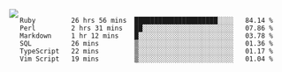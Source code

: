 

<a href="https://github.com/anuraghazra/github-readme-stats">
  <img align="left" src="https://github-readme-stats.vercel.app/api?username=kfly8&count_private=true&show_icons=true&theme=calm" />
</a>


<!--START_SECTION:waka-->

```text
Ruby         26 hrs 56 mins  █████████████████████░░░░   84.14 %
Perl         2 hrs 31 mins   ██░░░░░░░░░░░░░░░░░░░░░░░   07.86 %
Markdown     1 hr 12 mins    █░░░░░░░░░░░░░░░░░░░░░░░░   03.78 %
SQL          26 mins         ▒░░░░░░░░░░░░░░░░░░░░░░░░   01.36 %
TypeScript   22 mins         ▒░░░░░░░░░░░░░░░░░░░░░░░░   01.17 %
Vim Script   19 mins         ▒░░░░░░░░░░░░░░░░░░░░░░░░   01.04 %
```

<!--END_SECTION:waka-->
